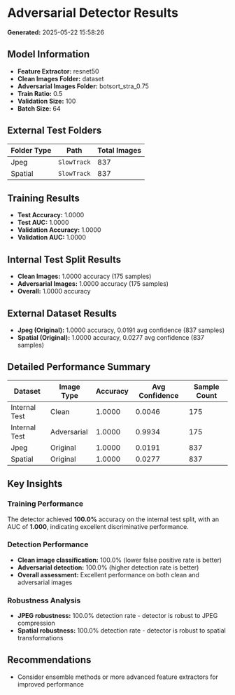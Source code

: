 # Adversarial Detector Results

**Generated:** 2025-05-22 15:58:26

## Model Information

- **Feature Extractor:** resnet50
- **Clean Images Folder:** dataset
- **Adversarial Images Folder:** botsort_stra_0.75
- **Train Ratio:** 0.5
- **Validation Size:** 100
- **Batch Size:** 64

## External Test Folders

| Folder Type | Path | Total Images |
|-------------|------|-------------|
| Jpeg | `SlowTrack` | 837 |
| Spatial | `SlowTrack` | 837 |

## Training Results

- **Test Accuracy:** 1.0000
- **Test AUC:** 1.0000
- **Validation Accuracy:** 1.0000
- **Validation AUC:** 1.0000

## Internal Test Split Results

- **Clean Images:** 1.0000 accuracy (175 samples)
- **Adversarial Images:** 1.0000 accuracy (175 samples)
- **Overall:** 1.0000 accuracy

## External Dataset Results

- **Jpeg (Original):** 1.0000 accuracy, 0.0191 avg confidence (837 samples)
- **Spatial (Original):** 1.0000 accuracy, 0.0277 avg confidence (837 samples)

## Detailed Performance Summary

| Dataset | Image Type | Accuracy | Avg Confidence | Sample Count |
|---------|------------|----------|----------------|-------------|
| Internal Test | Clean | 1.0000 | 0.0046 | 175 |
| Internal Test | Adversarial | 1.0000 | 0.9934 | 175 |
| Jpeg | Original | 1.0000 | 0.0191 | 837 |
| Spatial | Original | 1.0000 | 0.0277 | 837 |

## Key Insights

### Training Performance
The detector achieved **100.0%** accuracy on the internal test split, with an AUC of **1.000**, indicating excellent discriminative performance.

### Detection Performance
- **Clean image classification:** 100.0% (lower false positive rate is better)
- **Adversarial detection:** 100.0% (higher detection rate is better)
- **Overall assessment:** Excellent performance on both clean and adversarial images

### Robustness Analysis
- **JPEG robustness:** 100.0% detection rate - detector is robust to JPEG compression
- **Spatial robustness:** 100.0% detection rate - detector is robust to spatial transformations

## Recommendations

- Consider ensemble methods or more advanced feature extractors for improved performance
